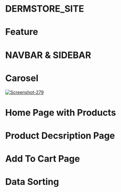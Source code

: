 # DERMSTORE_SITE
<h1>Feature </h1>
<h1>NAVBAR & SIDEBAR</h1>
<h1>Carosel</h1>
<a href="https:">
<img src="https://i.ibb.co/Zg8LDkk/Screenshot-279.png" alt="Screenshot-279" border="0">
</a>
<h1>Home Page with Products</h1>
<h1>Product Decsription Page</h1>
<h1>Add To Cart Page</h1>
<h1>Data Sorting</h1>

